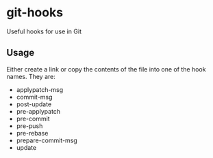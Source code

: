 # git-hooks
Useful hooks for use in Git

## Usage

Either create a link or copy the contents of the file into one of the hook names. They are:

* applypatch-msg
* commit-msg
* post-update
* pre-applypatch
* pre-commit
* pre-push
* pre-rebase
* prepare-commit-msg
* update
